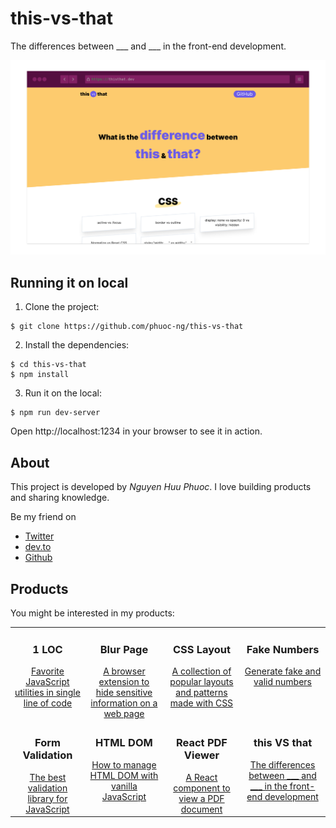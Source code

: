 # this-vs-that
The differences between ___ and ___ in the front-end development.

![this-vs-that](public/assets/screenshot.png)

## Running it on local

1. Clone the project:

~~~ console
$ git clone https://github.com/phuoc-ng/this-vs-that
~~~

2. Install the dependencies:

~~~ console
$ cd this-vs-that
$ npm install
~~~

3. Run it on the local:

~~~ console
$ npm run dev-server
~~~

Open http://localhost:1234 in your browser to see it in action.

## About

This project is developed by _Nguyen Huu Phuoc_. I love building products and sharing knowledge.

Be my friend on
* [Twitter](https://twitter.com/nghuuphuoc)
* [dev.to](https://dev.to/phuocng)
* [Github](https://github.com/phuoc-ng)

## Products

You might be interested in my products:

<table>
    <tbody>
        <tr valign="top">
            <td align="center">
                <h3>1 LOC</h3>
                <a href="https://1loc.dev">Favorite JavaScript utilities in single line of code</a>
            </td>
            <td align="center">
                <h3>Blur Page</h3>
                <a href="https://blur.page">A browser extension to hide sensitive information on a web page</a>
            </td>
            <td align="center">
                <h3>CSS Layout</h3>
                <a href="https://csslayout.io">A collection of popular layouts and patterns made with CSS</a>
            </td>
            <td align="center">
                <h3>Fake Numbers</h3>
                <a href="https://fakenumbers.io">Generate fake and valid numbers</a>
            </td>
        </tr>
        <tr valign="top">
            <td align="center">
                <h3>Form Validation</h3>
                <a href="https://formvalidation.io">The best validation library for JavaScript</a>
            </td>
            <td align="center">
                <h3>HTML DOM</h3>
                <a href="https://htmldom.dev">How to manage HTML DOM with vanilla JavaScript</a>
            </td>
            <td align="center">
                <h3>React PDF Viewer</h3>
                <a href="https://react-pdf-viewer.dev">A React component to view a PDF document</a>
            </td>
            <td align="center">
                <h3>this VS that</h3>
                <a href="https://thisthat.dev">The differences between ___ and ___ in the front-end development</a>
            </td>
        </tr>
    </tbody>
</table>
